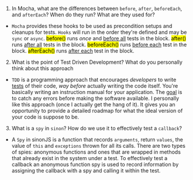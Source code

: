 <!-- Answers to the Short Answer Essay Questions go here -->

1. In Mocha, what are the differences between `before`, `after`, `beforeEach`, and `afterEach`? When do they run? What are they used for?
- ```Mocha``` provides these hooks to be used as precondition setups and cleanups for tests. ```Hooks``` will run in the order they're defined and may be ```sync``` or ```async```. <mark>before()</mark> runs <i>once</i> and <u>before all</u> tests in the block. <mark>after()</mark> runs <u>after all</u> tests in the block. <mark>beforeEach()</mark> runs <u>before each</u> test in the block. <mark>afterEach()</mark> runs <u> after each</u> test in the block.

2. What is the point of Test Driven Development? What do you personally think about this approach
- ```TDD``` is a programming approach that encourages <i>developers</i> to write <u>tests</u> of their code, <i>way before</i> actually writing the code itself. You're basically writing an instruction manual for your application. The <u>goal</u> is to catch any errors before making the software available. I personally like this approach (once I actually get the hang of it). It gives you an opportunity to provide a detailed roadmap for what the ideal version of your code is suppose to be.

3. What is a `spy` in `sinon`? How do we use it to effectively test a `callback`?
- A ```Spy``` in sinonJS is a function that records ```arguments```, return ```values```, the value of ```this``` and ```exceptions``` thrown for all its calls. There are two types of spies: anonymous functions and ones that are wrapped in methods that already exist in the system under a test. To effectively test a callback an anonymous function spy is used to record information by assigning the callback with a  spy and calling it within the test.
